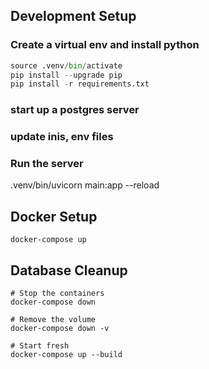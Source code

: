 
## Development Setup

### Create a virtual env and install python

```python -m venv .venv 
source .venv/bin/activate
pip install --upgrade pip
pip install -r requirements.txt
```
### start up a postgres server

### update inis, env files

### Run the server
.venv/bin/uvicorn main:app --reload



## Docker Setup
`docker-compose up`


## Database Cleanup

```
# Stop the containers
docker-compose down

# Remove the volume
docker-compose down -v

# Start fresh
docker-compose up --build
```